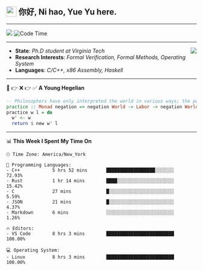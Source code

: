<h2> <img style="vertical-align: text-bottom;" src=https://slackmojis.com/emojis/13253-yay-frog/download/ width=27> 你好, Ni hao, Yue Yu here. </h2>

---

![](https://shields.io/badge/dynamic/json?color=blue&amp;label=Visitors&amp;query=value&amp;url=https://api.countapi.xyz/hit/fishjump.fishjump) ![Code Time](https://img.shields.io/badge/Code%20Time-373%20hrs%2010%20mins-blue)

---

<img align='right' src=https://slackmojis.com/emojis/5264-coding/download> </td>

- **State**: *Ph.D student at Virginia Tech*
- **Research Interests**: *Formal Verification, Formal Methods, Operating System*
- **Languages**: *C/C++, x86 Assembly, Haskell*

---

🚫 👉 ❌ 👉 ✅ **A Young Hegelian**

``` haskell
-- Philosophers have only interpreted the world in various ways; the point is to change it.
practice :: Monad negation => negation World -> Labor -> negation World
practice w l = do
  w' <- w
  return $ new w' l
```

---


📊 **This Week I Spent My Time On** 

```text
🕑︎ Time Zone: America/New_York

💬 Programming Languages:
- C++            5 hrs 52 mins       ██████████████████░░░░░░░     72.93%
- Rust           1 hr 14 mins        ████░░░░░░░░░░░░░░░░░░░░░     15.42%
- C              27 mins             █░░░░░░░░░░░░░░░░░░░░░░░░     5.59%
- JSON           21 mins             █░░░░░░░░░░░░░░░░░░░░░░░░     4.37%
- Markdown       6 mins              ░░░░░░░░░░░░░░░░░░░░░░░░░     1.26%

🔥 Editors:
- VS Code        8 hrs 3 mins        █████████████████████████     100.00%

💻 Operating System:
- Linux          8 hrs 3 mins        █████████████████████████     100.00%
```

